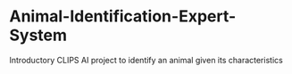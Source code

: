 # Animal-Identification-Expert-System
Introductory CLIPS AI project to identify an animal given its characteristics
